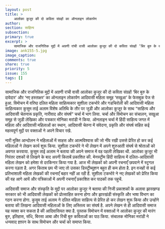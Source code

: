 ```yaml
---
layout: post
title: >
    आलोका कुजूर की दो कविता संग्रहों का ऑनलाइन लोकार्पण
author: 
section: साहित्य
subsection:
primary: true
excerpt: >
    सामाजिक और राजनितिक मुद्दों में अग्रणी रांची वासी आलोका कुजूर की दो कविता संग्रहों ‘बिर बुरु के दावेदार’ और ‘नए हस्ताक्षर’ का ऑनलाइन लोकार्पण आदिवासी महिला समूह ‘सखुआ’ के फेसबुक पेज से हुआ.
image: ank155-5.jpg
image_caption: 
comments: true
share: true
priority: 5
issue: 155
tags: []
---
```


सामाजिक और राजनितिक मुद्दों में अग्रणी रांची वासी आलोका कुजूर की दो कविता संग्रहों ‘बिर बुरु के दावेदार’ और ‘नए हस्ताक्षर’ का ऑनलाइन लोकार्पण आदिवासी महिला समूह ‘सखुआ’ के फेसबुक पेज से हुआ. विमोचन में वरिष्ठ दलित महिला साहित्यकार सुशीला टकभोरे और गडचिरोली की आदिवासी महिला साहित्यकार कुसुम ताई अलाम विशेष अतिथि के तौर पर जुडी और आलोका कुजूर के साथ “साहित्य और आदिवासी चेतनारू प्रकृति, नारीवाद और संघर्ष” चर्चा में भाग लिया. चर्चा और विमोचन का संचालन, सखुआ समूह से जुडी लेखिका और पत्रकार मोनिका मरांडी ने किया. ऑनलाइन चर्चा में हिंदी साहित्य जगत में महिला और आदिवासी महिलाओं का स्थान, आदिवासी चेतना में संवेदना, प्रकृति और संघर्ष सहित कई महत्वपूर्ण मुद्दों पर वक्ताओं ने अपने विचार रखे.

नारी मुक्ति आन्दोलन ने महिलाओं में साहस और आत्मविश्वास की जो नींव रखी उससे प्रेरित हो कर कई महिलाओं ने लेखन कार्य शुरू किया. सुशीला टकभोरे ने भी लेखन में अपने शुरुआती संघर्ष से श्रोताओं को अवगत करवाया. कुसुम ताई अलाम ने बताया की अपने समाज में वह पहली लेखिका थी. आलोका कुजूर भी निरंतर दशकों से लिखने के बाद अपनी किताबें प्रकाशित की. मेनस्ट्रीम हिंदी साहित्य में दलित-आदिवासी महिला लेखन को हमेशा से दरकिनार किया गया है. आज भी लेखकों को अपनी रचनाएँ छपवाने में स्ट्रगल करना पड़ता है. अगर किताब छप भी जाए तो उसका डिस्ट्रीब्यूशन बहुत ही कम होता है. इन वजहों से कई प्रतिभाशाली महिला लेखकों की रचनाएँ बहार नहीं आ रही हैं. सुशीला टकभोरे ने नए लेखकों को प्रेरित किया की वह आगे आयें और पत्रिकाओं में अपनी रचनाएँ प्रकाशित कर पाठकों तक पहुचें.

आदिवासी समाज और संस्कृति के मुद्दों पर आलोका कुजूर ने बताया की निजी प्रकाशकों के अलावा झारखण्ड सरकार को भी आदिवासी लेखकों को प्रोत्साहित करना होगा और झारखंडी संस्कृति और भाषा विभाग का गठन करना होगा. कुसुम ताई अलाम ने दलित महिला साहित्य से प्रेरित हो कर लेखन शुरू किया और उन्होंने बताया की लिखना आदिवासी महिलाओं के लिए अस्तित्व का संघर्ष है. अपने लेखन से ही आदिवासी समाज यह व्यक्त कर सकता है की आदिवासियत क्या है. पुस्तक विमोचन में वक्ताओं ने आलोका कुजूर की मारंग बुरु, इतिहास, संधि, बिरसा आबा और रिची बुरु कविताओं का पाठ किया. संचालक मोनिका मरांडी ने धन्यवाद ज्ञापन के साथ विमोचन और चर्चा को समाप्त किया. 